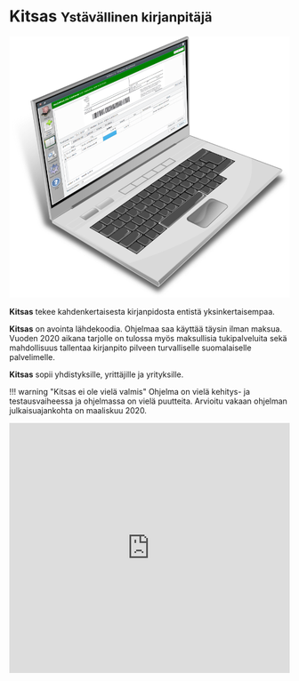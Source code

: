 # Kitsas <small>Ystävällinen kirjanpitäjä</small>

![](img/kitupiikkikannettava.png)

**Kitsas** tekee kahdenkertaisesta kirjanpidosta entistä yksinkertaisempaa.

**Kitsas** on avointa lähdekoodia. Ohjelmaa saa käyttää täysin ilman maksua. Vuoden 2020 aikana tarjolle on tulossa myös maksullisia tukipalveluita sekä mahdollisuus tallentaa kirjanpito pilveen turvalliselle suomalaiselle palvelimelle.

**Kitsas** sopii yhdistyksille, yrittäjille ja yrityksille.

!!! warning "Kitsas ei ole vielä valmis"
    Ohjelma on vielä kehitys- ja testausvaiheessa ja ohjelmassa on vielä puutteita. Arvioitu vakaan ohjelman julkaisuajankohta on maaliskuu 2020.



 <iframe width="540" height="450" src="https://1c6e51a2.sibforms.com/serve/MUIEAOnkVq4mTA6N08WymW3S6eTovCpHEXXGJH2avZMG4L6eJRS_OHxbRq1EwUzBd_V2uHhoocL_EqQWUm69cTAfWGpEc41xyEWUTgIgRJkArXJuUPMGaKijAcLsJ3mbMFeHpJB7UwGAZ54CPbbAxmi8pBT5jmEMJk7V6HTIB1qmjra7nPQECPmVF-X7DsFXuXP0-PNpIfeskaoe" frameborder="0" scrolling="auto" allowfullscreen style="display: block;margin-left: auto;margin-right: auto;max-width: 100%;"></iframe>
